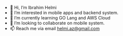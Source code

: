 - 👋 Hi, I’m Ibrahim Helmi
- 👀 I’m interested in mobile apps and backend system.
- 🌱 I’m currently learning GO Lang and AWS Cloud
- 💞️ I’m looking to collaborate on mobile system.
- 📫 Reach me via email helmi.az@gmail.com

<!---
ihbaz80/ihbaz80 is a ✨ special ✨ repository because its `README.md` (this file) appears on your GitHub profile.
You can click the Preview link to take a look at your changes.
--->
